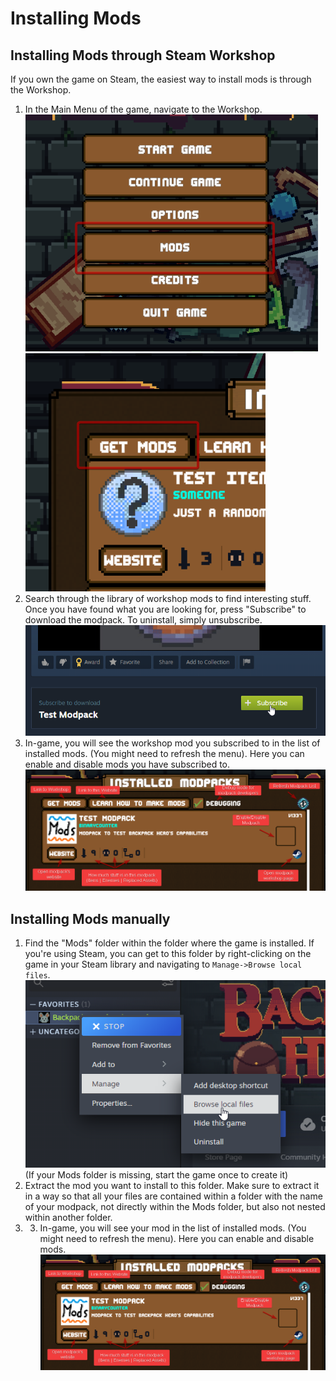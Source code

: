 # Installing Mods

## Installing Mods through Steam Workshop

If you own the game on Steam, the easiest way to install mods is through the Workshop.

1. In the Main Menu of the game, navigate to the Workshop.<br>
![Backpack Hero Main Menu Buttons. "Mods" is highlighted](assets/InstallMods/steam_install_1.png)
![Mod Selection Menu, "Get Mods" is highlighted](assets/InstallMods/steam_install_2.png)<br>
2. Search through the library of workshop mods to find interesting stuff. Once you have found what you are looking for, press "Subscribe" to download the modpack. To uninstall, simply unsubscribe.<br>
![Steam Workshop Page, Cursor on "Subscribe" button](assets/InstallMods/steam_install_3.png)<br>
3. In-game, you will see the workshop mod you subscribed to in the list of installed mods. (You might need to refresh the menu). Here you can enable and disable mods you have subscribed to.<br>
![Annotated screenshot of mod selection menu, showing the function of the various buttons](assets/InstallMods/steam_install_4.png)

## Installing Mods manually

1. Find the "Mods" folder within the folder where the game is installed. If you're using Steam, you can get to this folder by right-clicking on the game in your Steam library and navigating to `Manage->Browse local files`.<br>
![Steam library, right-click menu, showing how to find browse local files](assets/InstallMods/manual_install_1.png)<br> (If your Mods folder is missing, start the game once to create it)
2. Extract the mod you want to install to this folder. Make sure to extract it in a way so that all your files are contained within a folder with the name of your modpack, not directly within the Mods folder, but also not nested within another folder. 
3. 3. In-game, you will see your mod in the list of installed mods. (You might need to refresh the menu). Here you can enable and disable mods.<br>
![Annotated screenshot of mod selection menu, showing the function of the various buttons](assets/InstallMods/steam_install_4.png)